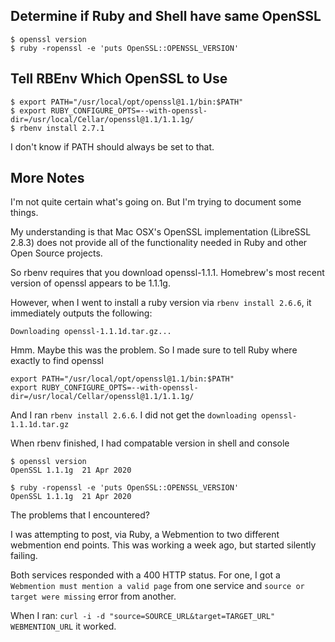 ## Determine if Ruby and Shell have same OpenSSL

```shell
$ openssl version
$ ruby -ropenssl -e 'puts OpenSSL::OPENSSL_VERSION'
```

## Tell RBEnv Which OpenSSL to Use

```shell
$ export PATH="/usr/local/opt/openssl@1.1/bin:$PATH"
$ export RUBY_CONFIGURE_OPTS=--with-openssl-dir=/usr/local/Cellar/openssl@1.1/1.1.1g/
$ rbenv install 2.7.1
```

I don't know if PATH should always be set to that.

## More Notes

I'm not quite certain what's going on. But I'm trying to document some things.

My understanding is that Mac OSX's OpenSSL implementation (LibreSSL 2.8.3) does not provide all of the functionality needed in Ruby and other Open Source projects.

So rbenv requires that you download openssl-1.1.1. Homebrew's most recent version of openssl appears to be 1.1.1g.

However, when I went to install a ruby version via `rbenv install 2.6.6`, it immediately outputs the following:

```
Downloading openssl-1.1.1d.tar.gz...
```

Hmm. Maybe this was the problem. So I made sure to tell Ruby where exactly to find openssl

```shell
export PATH="/usr/local/opt/openssl@1.1/bin:$PATH"
export RUBY_CONFIGURE_OPTS=--with-openssl-dir=/usr/local/Cellar/openssl@1.1/1.1.1g/
```

And I ran `rbenv install 2.6.6`. I did not get the `downloading openssl-1.1.1d.tar.gz`

When rbenv finished, I had compatable version in shell and console

```shell
$ openssl version
OpenSSL 1.1.1g  21 Apr 2020
```

```shell
$ ruby -ropenssl -e 'puts OpenSSL::OPENSSL_VERSION'
OpenSSL 1.1.1g  21 Apr 2020
```

The problems that I encountered?

I was attempting to post, via Ruby, a Webmention to two different webmention end points. This was working a week ago, but started silently failing.

Both services responded with a 400 HTTP status. For one, I got a `Webmention must mention a valid page` from one service and `source or target were missing` error from another.

When I ran: `curl -i -d "source=SOURCE_URL&target=TARGET_URL" WEBMENTION_URL` it worked.
